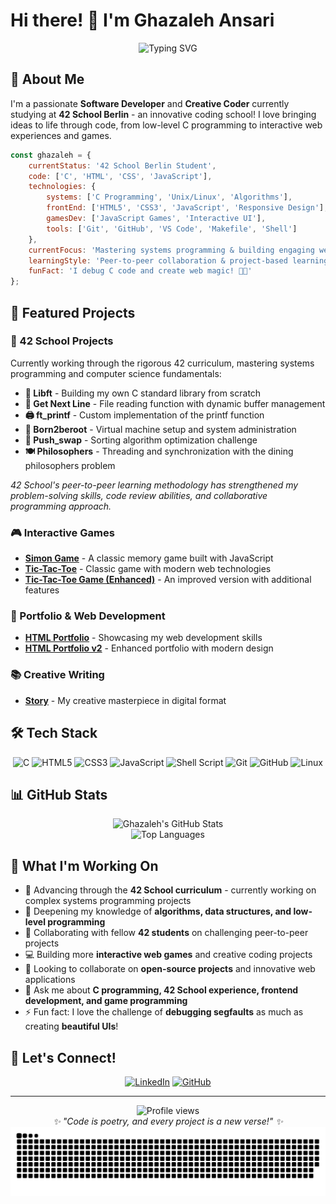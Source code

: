 # Hi there! 👋 I'm Ghazaleh Ansari

<div align="center">
  <img src="https://readme-typing-svg.herokuapp.com?font=Fira+Code&weight=500&size=28&pause=1000&color=6A0DAD&center=true&vCenter=true&width=650&lines=Welcome+to+my+GitHub!;42+School+Student;Systems+Programmer;Frontend+Developer;Game+Developer;Creative+Coder" alt="Typing SVG" />
</div>

## 🌟 About Me

I'm a passionate **Software Developer** and **Creative Coder** currently studying at **42 School Berlin** - an innovative coding school! I love bringing ideas to life through code, from low-level C programming to interactive web experiences and games.

```javascript
const ghazaleh = {
    currentStatus: '42 School Berlin Student',
    code: ['C', 'HTML', 'CSS', 'JavaScript'],
    technologies: {
        systems: ['C Programming', 'Unix/Linux', 'Algorithms'],
        frontEnd: ['HTML5', 'CSS3', 'JavaScript', 'Responsive Design'],
        gamesDev: ['JavaScript Games', 'Interactive UI'],
        tools: ['Git', 'GitHub', 'VS Code', 'Makefile', 'Shell']
    },
    currentFocus: 'Mastering systems programming & building engaging web experiences',
    learningStyle: 'Peer-to-peer collaboration & project-based learning',
    funFact: 'I debug C code and create web magic! 🔧✨'
};
```

## 🚀 Featured Projects

### 🏫 42 School Projects
Currently working through the rigorous 42 curriculum, mastering systems programming and computer science fundamentals:

- **🔧 Libft** - Building my own C standard library from scratch
- **📖 Get Next Line** - File reading function with dynamic buffer management  
- **🖨️ ft_printf** - Custom implementation of the printf function
- **🔄 Born2beroot** - Virtual machine setup and system administration
- **🧮 Push_swap** - Sorting algorithm optimization challenge
- **🍽️ Philosophers** - Threading and synchronization with the dining philosophers problem

*42 School's peer-to-peer learning methodology has strengthened my problem-solving skills, code review abilities, and collaborative programming approach.*

### 🎮 Interactive Games
- **[Simon Game](https://github.com/Ghazaleh-ans/simon-game)** - A classic memory game built with JavaScript
- **[Tic-Tac-Toe](https://github.com/Ghazaleh-ans/Tic-Tac-Toe)** - Classic game with modern web technologies
- **[Tic-Tac-Toe Game (Enhanced)](https://github.com/Ghazaleh-ans/Tic-Tac-Toe-game)** - An improved version with additional features

### 💼 Portfolio & Web Development
- **[HTML Portfolio](https://github.com/Ghazaleh-ans/html-portfolio)** - Showcasing my web development skills
- **[HTML Portfolio v2](https://github.com/Ghazaleh-ans/html-portfolio1)** - Enhanced portfolio with modern design

### 📚 Creative Writing
- **[Story](https://github.com/Ghazaleh-ans/Story)** - My creative masterpiece in digital format

## 🛠️ Tech Stack

<div align="center">

![C](https://img.shields.io/badge/C-00599C?style=for-the-badge&logo=c&logoColor=white)
![HTML5](https://img.shields.io/badge/HTML5-E34F26?style=for-the-badge&logo=html5&logoColor=white)
![CSS3](https://img.shields.io/badge/CSS3-1572B6?style=for-the-badge&logo=css3&logoColor=white)
![JavaScript](https://img.shields.io/badge/JavaScript-F7DF1E?style=for-the-badge&logo=javascript&logoColor=black)
![Shell Script](https://img.shields.io/badge/Shell_Script-121011?style=for-the-badge&logo=gnu-bash&logoColor=white)
![Git](https://img.shields.io/badge/Git-F05032?style=for-the-badge&logo=git&logoColor=white)
![GitHub](https://img.shields.io/badge/GitHub-181717?style=for-the-badge&logo=github&logoColor=white)
![Linux](https://img.shields.io/badge/Linux-FCC624?style=for-the-badge&logo=linux&logoColor=black)

</div>

## 📊 GitHub Stats

<div align="center">
  <img src="https://github-readme-stats.vercel.app/api?username=Ghazaleh-ans&show_icons=true&theme=radical&hide_border=true" alt="Ghazaleh's GitHub Stats" />
</div>

<div align="center">
  <img src="https://github-readme-stats.vercel.app/api/top-langs/?username=Ghazaleh-ans&layout=compact&theme=radical&hide_border=true" alt="Top Languages" />
</div>

## 🎯 What I'm Working On

- 🔭 Advancing through the **42 School curriculum** - currently working on complex systems programming projects
- 🌱 Deepening my knowledge of **algorithms, data structures, and low-level programming**
- 🤝 Collaborating with fellow **42 students** on challenging peer-to-peer projects
- 💻 Building more **interactive web games** and creative coding projects
- 👯 Looking to collaborate on **open-source projects** and innovative web applications
- 💬 Ask me about **C programming, 42 School experience, frontend development, and game programming**
- ⚡ Fun fact: I love the challenge of **debugging segfaults** as much as creating **beautiful UIs**!

## 🌈 Let's Connect!

<div align="center">

[![LinkedIn](https://img.shields.io/badge/LinkedIn-0077B5?style=for-the-badge&logo=linkedin&logoColor=white)](https://www.linkedin.com/in/ghazaleh-ansari-1444ba1b8/)
[![GitHub](https://img.shields.io/badge/GitHub-181717?style=for-the-badge&logo=github&logoColor=white)](https://github.com/Ghazaleh-ans)

</div>

---

<div align="center">
  <img src="https://komarev.com/ghpvc/?username=Ghazaleh-ans&color=blueviolet&style=flat-square&label=Profile+Views" alt="Profile views" />
</div>

<div align="center">
  <i>✨ "Code is poetry, and every project is a new verse!" ✨</i>
</div>

<div align="center">
  <img src="https://raw.githubusercontent.com/platane/platane/output/github-contribution-grid-snake-dark.svg" alt="Snake animation" />
</div>
